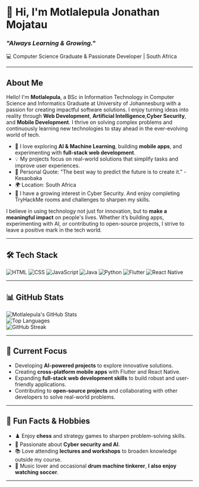 # 👋 Hi, I'm Motlalepula Jonathan Mojatau
### *"Always Learning & Growing."*  
💻 Computer Science Graduate & Passionate Developer | South Africa

---

## About Me
Hello! I'm **Motlalepula**, a BSc in Information Technology in Computer Science and Informatics Graduate at University of Johannesburg with a passion for creating impactful software solutions. I enjoy turning ideas into reality through **Web Development**, **Artificial Intelligence**,**Cyber Security**, and **Mobile Development**. I thrive on solving complex problems and continuously learning new technologies to stay ahead in the ever-evolving world of tech.  

- 🌱 I love exploring **AI & Machine Learning**, building **mobile apps**, and experimenting with **full-stack web development**.  
- 💡 My projects focus on real-world solutions that simplify tasks and improve user experiences.  
- 🎯 Personal Quote: "The best way to predict the future is to create it." - Kesaobaka  
- 🌍 Location: South Africa
- 🌱 I have a growing interest in Cyber Security. And enjoy completing TryHackMe rooms and challenges to sharpen my skills.

I believe in using technology not just for innovation, but to **make a meaningful impact** on people's lives. Whether it’s building apps, experimenting with AI, or contributing to open-source projects, I strive to leave a positive mark in the tech world.

---

## 🛠️ Tech Stack
![HTML](https://img.shields.io/badge/HTML-E34F26?style=for-the-badge&logo=html5&logoColor=white)
![CSS](https://img.shields.io/badge/CSS-1572B6?style=for-the-badge&logo=css3&logoColor=white)
![JavaScript](https://img.shields.io/badge/JavaScript-F7DF1E?style=for-the-badge&logo=javascript&logoColor=black)
![Java](https://img.shields.io/badge/Java-007396?style=for-the-badge&logo=java&logoColor=white)
![Python](https://img.shields.io/badge/Python-3776AB?style=for-the-badge&logo=python&logoColor=white)
![Flutter](https://img.shields.io/badge/Flutter-02569B?style=for-the-badge&logo=flutter&logoColor=white)
![React Native](https://img.shields.io/badge/React_Native-20232A?style=for-the-badge&logo=react&logoColor=61DAFB)

---

## 📊 GitHub Stats
![Motlalepula's GitHub Stats](https://github-readme-stats.vercel.app/api?username=pulemojatau&show_icons=true&theme=radical)  
![Top Languages](https://github-readme-stats.vercel.app/api/top-langs/?username=pulemojatau&layout=compact&theme=radical)  
![GitHub Streak](https://github-readme-streak-stats.herokuapp.com/?user=pulemojatau&theme=radical)  

---

## 🌟 Current Focus
- Developing **AI-powered projects** to explore innovative solutions.  
- Creating **cross-platform mobile apps** with Flutter and React Native.  
- Expanding **full-stack web development skills** to build robust and user-friendly applications.  
- Contributing to **open-source projects** and collaborating with other developers to solve real-world problems.

---

## 🎯 Fun Facts & Hobbies
- ♟️ Enjoy **chess** and strategy games to sharpen problem-solving skills.  
- 🎨 Passionate about **Cyber security and AI**.  
- 📚 Love attending **lectures and workshops** to broaden knowledge outside my course.  
- 🎵 Music lover and occasional **drum machine tinkerer**, **I also enjoy watching soccer**.  

---


